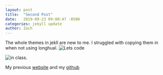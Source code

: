 ```yaml
---
layout: post
title:  "Second Post"
date:   2019-09-23 09:00:47 -0500
categories: jekyll update
author: Zach
---
```

The whole themes in jekll are new to me. I struggled with copying them in when not using longhual.
![Lets code](/csci340blog/assets/img/download2.jpg)

![in class.](/csci340blog/assets/img/download3.jpg)


My previous [website](https://zacharyanelson.github.io/Csci340/labs/lab2/)
and my [github](https://github.com/ZacharyANelson)
